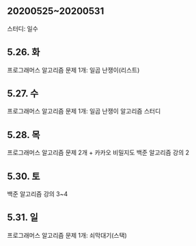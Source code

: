 ## 20200525~20200531
스터디: 일수

## 5.26. 화
프로그래머스 알고리즘 문제 1개: 일곱 난쟁이(리스트)

## 5.27. 수
프로그래머스 알고리즘 문제 1개: 일곱 난쟁이
알고리즘 스터디

## 5.28. 목
프로그래머스 알고리즘 문제 2개 + 카카오 비밀지도
백준 알고리즘 강의 2

## 5.30. 토
백준 알고리즘 강의 3~4

## 5.31. 일
프로그래머스 알고리즘 문제 1개: 쇠막대기(스택)
